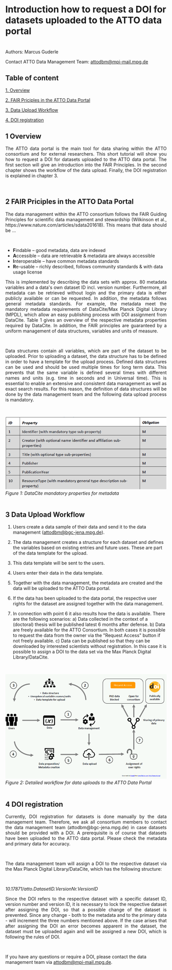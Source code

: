 # Introduction how to request a DOI for datasets uploaded to the ATTO data portal

#

Authors: Marcus Guderle

Contact ATTO Data Management Team: <attodbm@mpi-mail.mpg.de>


## Table of content

[1. Overview](#1-overview)

[2. FAIR Priciples in the ATTO Data Portal](#2-fair-priciples-in-the-atto-data-portal)

[3. Data Upload Workflow](#3-data-upload-workflow)

[4. DOI registration](#4-doi-registration)

## 1 Overview

<p align="justify">
The ATTO data portal is the main tool for data sharing within the ATTO consortium and for external researchers. This short tutorial will show you how to request a DOI for datasets uploaded to the ATTO data portal. The first section will give an introduction into the FAIR Principles. In the second chapter shows the workflow of the data upload. Finally, the DOI registration is explained in chapter 3.
</p>
<br>

## 2 FAIR Priciples in the ATTO Data Portal

<p align="justify">
The data management within the ATTO consortium follows the FAIR Guiding Principles for scientific data management and stewardship (Wilkinson et al., https://www.nature.com/articles/sdata201618). This means that data should be …
</p>
<br>

* **F**indable – good metadata, data are indexed
* **A**ccessible – data are retrievable & metadata are always accessible
* **I**nteroperable – have common metadata standards
* **R**e-usable – richly described, follows community standards & with data usage license

<p align="justify">
This is implemented by describing the data sets with approx. 80 metadata variables and a data's own dataset ID incl. version number. Furthermore, all metadata can be retrieved without login and the primary data is either publicly available or can be requested. In addition, the metadata follows general metadata standards. For example, the metadata meet the mandatory metadata requirements of DataCite/Max Planck Digital Library (MPDL), which allow an easy publishing process with DOI assignment from DataCite. Table 1 gives an overview of the respective metadata properties required by DataCite. In addition, the FAIR principles are guaranteed by a uniform management of data structures, variables and units of measure.
</p>
<br>

<p align="justify">
Data structures contain all variables, which are part of the dataset to be uploaded. Prior to uploading a dataset, the data structure has to be defined in order to have a template for the upload process. Defined data structures can be used and should be used multiple times for long term data. This prevents that the same variable is defined several times with different names and units (e.g. time in seconds and in Universal time). This is essential to enable an extensive and consistent data management as well as exact search results. For this reason, the definition of data structures will be done by the data management team and the following data upload process is mandatory.
</p>
<br>

![](https://github.com/ATTODataPortal/Documents/blob/86f528f2be43680c56a1d8eda417b78c43c6e5ff/images_upload/image_publish1.png?raw=true)*Figure 1: DataCite mandatory properties for metadata*
<br>
<br>

## 3 Data Upload Workflow


1. Users create a data sample of their data and send it to the data management (attodbm@bgc-jena.mpg.de).

2. The data management creates a structure for each dataset and defines the variables based on existing entries and future uses. These are part of the data template for the upload.

3. This data template will be sent to the users.

4. Users enter their data in the data template.

5. Together with the data management, the metadata are created and the data will be uploaded to the ATTO Data portal.

6. If the data has been uploaded to the data portal, the respective user rights for the dataset are assigned together with the data management.

7. In connection with point 6 it also results how the data is available. There are the following scenarios: a) Data collected in the context of a (doctoral) thesis will be published latest 6 months after defense. b) Data are freely available for the ATTO Consortium. In both cases it is possible to request the data from the owner via the "Request Access" button if not freely available. c) Data can be published so that they can be downloaded by interested scientists without registration. In this case it is possible to assign a DOI to the data set via the Max Planck Digital Library/DataCite.
<br>

![](https://github.com/ATTODataPortal/Documents/blob/86f528f2be43680c56a1d8eda417b78c43c6e5ff/images_upload/image_publish2.png?raw=true)*Figure 2: Detailed workflow for data uploads to the ATTO Data Portal*
<br>
<br>

## 4 DOI registration

<p align="justify">
Currently, DOI registration for datasets is done manually by the data management team. Therefore, we ask all consortium members to contact the data management team (attodbm@bgc-jena.mpg.de) in case datasets should be provided with a DOI. A prerequisite is of course that datasets have been uploaded to the ATTO data portal. Please check the metadata and primary data for accuracy.
</p>
<br>

<p align="justify">
The data management team will assign a DOI to the respective dataset via the Max Planck Digital Library/DataCite, which has the following structure:
</p>
<br>

*10.17871/atto.DatasetID.VersionNr.VersionID*

<p align="justify">
Since the DOI refers to the respective dataset with a specific dataset ID, version number and version ID, it is necessary to lock the respective dataset after assigning the DOI, so that a possible change of the dataset is prevented. Since any change - both to the metadata and to the primary data - will increment the three numbers mentioned above. If the case arises that after assigning the DOI an error becomes apparent in the dataset, the dataset must be uploaded again and will be assigned a new DOI, which is following the rules of DOI.
</p>
<br>

If you have any questions or require a DOI, please contact the data management team via attodbm@mpi-mail.mpg.de.

